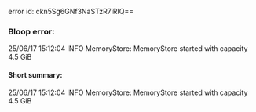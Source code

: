error id: ckn5Sg6GNf3NaSTzR7iRIQ==
### Bloop error:

25/06/17 15:12:04 INFO MemoryStore: MemoryStore started with capacity 4.5 GiB
#### Short summary: 

25/06/17 15:12:04 INFO MemoryStore: MemoryStore started with capacity 4.5 GiB